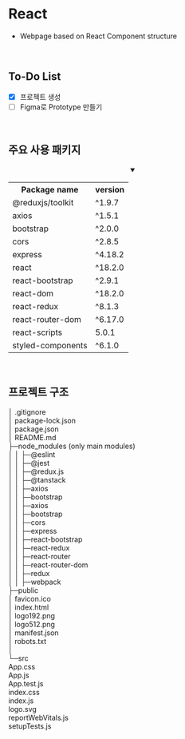 # React
- Webpage based on React Component structure
<br/>


## To-Do List
- [X] 프로젝트 생성
- [ ] Figma로 Prototype 만들기

<br/>


## 주요 사용 패키지
<div align="center">
      <details open>
        <summary> </summary>
        <table align="center">
          <th> Package name </th>
          <th> version  </th>
            <tr align="left">
                  <td> @reduxjs/toolkit </td>
                  <td> ^1.9.7 </td>
            </tr>
            <tr align="left">
                  <td> axios </td>
                  <td> ^1.5.1 </td>
            </tr>
            <tr align="left">
                  <td> bootstrap </td>
                  <td> ^2.0.0 </td>
            </tr>
            <tr align="left">
                  <td> cors </td>
                  <td> ^2.8.5 </td>
            </tr>
            <tr align="left">
                  <td> express </td>
                  <td> ^4.18.2 </td>
            </tr>
            <tr align="left">
                  <td> react </td>
                  <td> ^18.2.0 </td>
            </tr>
            <tr align="left">
                  <td> react-bootstrap </td>
                  <td> ^2.9.1 </td>
            </tr>
            <tr align="left">
                  <td> react-dom </td>
                  <td> ^18.2.0 </td>
            </tr>
            <tr align="left">
                  <td> react-redux </td>
                  <td> ^8.1.3 </td>
            </tr>
            <tr align="left">
                  <td> react-router-dom </td>
                  <td> ^6.17.0 </td>
            </tr>
            <tr align="left">
                  <td> react-scripts </td>
                  <td> 5.0.1 </td>
            </tr>
            <tr align="left">
                  <td> styled-components </td>
                  <td> ^6.1.0 </td>
            </tr>
      </table>
</div>

<br/>

## 프로젝트 구조 
│  .gitignore  
│  package-lock.json  
│  package.json  
│  README.md  
├─node_modules (only main modules)  
│  │  ├─@eslint  
│  │  ├─@jest  
│  │  ├─@redux.js  
│  │  ├─@tanstack  
│  │  ├─axios  
│  │  ├─bootstrap  
│  │  ├─axios  
│  │  ├─bootstrap  
│  │  ├─cors    
│  │  ├─express    
│  │  ├─react-bootstrap   
│  │  ├─react-redux  
│  │  ├─react-router    
│  │  ├─react-router-dom    
│  │  ├─redux   
│  │  ├─webpack  
├─public   
│      favicon.ico   
│      index.html   
│      logo192.png   
│      logo512.png    
│      manifest.json   
│      robots.txt   
│         
└─src     
        App.css   
        App.js   
        App.test.js   
        index.css   
        index.js    
        logo.svg    
        reportWebVitals.js   
        setupTests.js    
